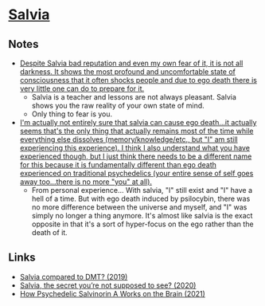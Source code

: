 # [Salvia](https://psychonautwiki.org/w/index.php?title=Salvinorin_A)

## Notes

- [Despite Salvia bad reputation and even my own fear of it, it is not all darkness. It shows the most profound and uncomfortable state of consciousness that it often shocks people and due to ego death there is very little one can do to prepare for it.](https://www.reddit.com/r/Salvia/comments/81twxj/salvia_vs_dmt/)
  - Salvia is a teacher and lessons are not always pleasant. Salvia shows you the raw reality of your own state of mind.
  - Only thing to fear is you.
- [I'm actually not entirely sure that salvia can cause ego death...it actually seems that's the only thing that actually remains most of the time while everything else dissolves (memory/knowledge/etc., but "I" am still experiencing this experience). I think I also understand what you have experienced though, but I just think there needs to be a different name for this because it is fundamentally different than ego death experienced on traditional psychedelics (your entire sense of self goes away too...there is no more "you" at all).](https://www.reddit.com/r/Salvia/comments/b09is6/ego_death_feels/)
  - From personal experience... With salvia, "I" still exist and "I" have a hell of a time. But with ego death induced by psilocybin, there was no more difference between the universe and myself, and "I" was simply no longer a thing anymore. It's almost like salvia is the exact opposite in that it's a sort of hyper-focus on the ego rather than the death of it.

## Links

- [Salvia compared to DMT? (2019)](https://www.reddit.com/r/Salvia/comments/c6osrj/salvia_compared_to_dmt/)
- [Salvia, the secret you’re not supposed to see? (2020)](https://www.reddit.com/r/Salvia/comments/ekw0av/salvia_the_secret_youre_not_supposed_to_see/?sort=top)
- [How Psychedelic Salvinorin A Works on the Brain (2021)](https://www.labroots.com/trending/drug-discovery-and-development/19540/psychedelic-salvinorin-brain)

